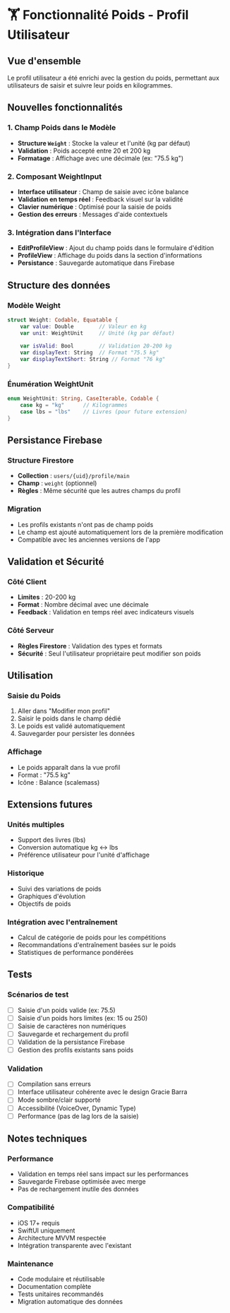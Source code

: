 # 🏋️ Fonctionnalité Poids - Profil Utilisateur

## Vue d'ensemble

Le profil utilisateur a été enrichi avec la gestion du poids, permettant aux utilisateurs de saisir et suivre leur poids en kilogrammes.

## Nouvelles fonctionnalités

### 1. Champ Poids dans le Modèle
- **Structure `Weight`** : Stocke la valeur et l'unité (kg par défaut)
- **Validation** : Poids accepté entre 20 et 200 kg
- **Formatage** : Affichage avec une décimale (ex: "75.5 kg")

### 2. Composant WeightInput
- **Interface utilisateur** : Champ de saisie avec icône balance
- **Validation en temps réel** : Feedback visuel sur la validité
- **Clavier numérique** : Optimisé pour la saisie de poids
- **Gestion des erreurs** : Messages d'aide contextuels

### 3. Intégration dans l'Interface
- **EditProfileView** : Ajout du champ poids dans le formulaire d'édition
- **ProfileView** : Affichage du poids dans la section d'informations
- **Persistance** : Sauvegarde automatique dans Firebase

## Structure des données

### Modèle Weight
```swift
struct Weight: Codable, Equatable {
    var value: Double        // Valeur en kg
    var unit: WeightUnit     // Unité (kg par défaut)
    
    var isValid: Bool        // Validation 20-200 kg
    var displayText: String  // Format "75.5 kg"
    var displayTextShort: String // Format "76 kg"
}
```

### Énumération WeightUnit
```swift
enum WeightUnit: String, CaseIterable, Codable {
    case kg = "kg"      // Kilogrammes
    case lbs = "lbs"    // Livres (pour future extension)
}
```

## Persistance Firebase

### Structure Firestore
- **Collection** : `users/{uid}/profile/main`
- **Champ** : `weight` (optionnel)
- **Règles** : Même sécurité que les autres champs du profil

### Migration
- Les profils existants n'ont pas de champ poids
- Le champ est ajouté automatiquement lors de la première modification
- Compatible avec les anciennes versions de l'app

## Validation et Sécurité

### Côté Client
- **Limites** : 20-200 kg
- **Format** : Nombre décimal avec une décimale
- **Feedback** : Validation en temps réel avec indicateurs visuels

### Côté Serveur
- **Règles Firestore** : Validation des types et formats
- **Sécurité** : Seul l'utilisateur propriétaire peut modifier son poids

## Utilisation

### Saisie du Poids
1. Aller dans "Modifier mon profil"
2. Saisir le poids dans le champ dédié
3. Le poids est validé automatiquement
4. Sauvegarder pour persister les données

### Affichage
- Le poids apparaît dans la vue profil
- Format : "75.5 kg"
- Icône : Balance (scalemass)

## Extensions futures

### Unités multiples
- Support des livres (lbs)
- Conversion automatique kg ↔ lbs
- Préférence utilisateur pour l'unité d'affichage

### Historique
- Suivi des variations de poids
- Graphiques d'évolution
- Objectifs de poids

### Intégration avec l'entraînement
- Calcul de catégorie de poids pour les compétitions
- Recommandations d'entraînement basées sur le poids
- Statistiques de performance pondérées

## Tests

### Scénarios de test
- [ ] Saisie d'un poids valide (ex: 75.5)
- [ ] Saisie d'un poids hors limites (ex: 15 ou 250)
- [ ] Saisie de caractères non numériques
- [ ] Sauvegarde et rechargement du profil
- [ ] Validation de la persistance Firebase
- [ ] Gestion des profils existants sans poids

### Validation
- [ ] Compilation sans erreurs
- [ ] Interface utilisateur cohérente avec le design Gracie Barra
- [ ] Mode sombre/clair supporté
- [ ] Accessibilité (VoiceOver, Dynamic Type)
- [ ] Performance (pas de lag lors de la saisie)

## Notes techniques

### Performance
- Validation en temps réel sans impact sur les performances
- Sauvegarde Firebase optimisée avec merge
- Pas de rechargement inutile des données

### Compatibilité
- iOS 17+ requis
- SwiftUI uniquement
- Architecture MVVM respectée
- Intégration transparente avec l'existant

### Maintenance
- Code modulaire et réutilisable
- Documentation complète
- Tests unitaires recommandés
- Migration automatique des données
